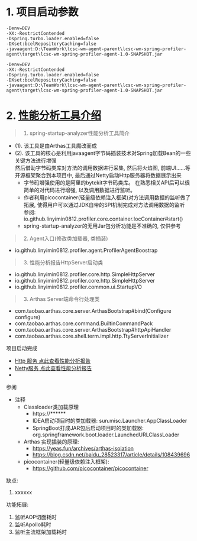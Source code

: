 # 1. 项目启动参数

~~~
-Denv=DEV
-XX:-RestrictContended
-Dspring.turbo.loader.enabled=false
-DXset:bcelRepositoryCaching=false
-javaagent:D:\TeamWork\lcsc-wm-agent-parent\lcsc-wm-spring-profiler-agent\target\lcsc-wm-spring-profiler-agent-1.0-SNAPSHOT.jar
~~~

~~~
-Denv=DEV
-XX:-RestrictContended
-Dspring.turbo.loader.enabled=false
-DXset:bcelRepositoryCaching=false
-javaagent:D:\TeamWork\lcsc-wm-agent-parent\lcsc-wm-spring-profiler-agent\target\lcsc-wm-spring-profiler-agent-1.0-SNAPSHOT.jar
~~~

# 2. [性能分析工具介绍](https://github.com/linyimin0812/spring-startup-analyzer/tree/main)

> 1. spring-startup-analyzer性能分析工具简介

- (1). 该工具是由Arthas工具魔改而成
- (2). 该工具的核心是利用javaagent字节码插装技术对Spring加载Bean的一些关键方法进行增强
  <br> 然后借助字节码类库对方法的调用数据进行采集, 然后将火焰图, 前端UI......等开源框架聚合到本项目中,
  最后通过Netty启动Http服务器将数据展示出来
    * 字节码增强使用的是阿里的bytekit字节码类库。 在熟悉相关API后可以很简单的对代码进行增强, 以及调用数据进行监听。
    * 作者利用picocontainer(轻量级依赖注入框架)对方法调用数据的监听做了拓展, 使得用户可以通过JDK自带的SPI机制完成对方法调用数据的监听
      <br>参阅: io.github.linyimin0812.profiler.core.container.IocContainer#start()
    * spring-startup-analyzer的无用Jar包分析功能是不准确的, 仅供参考

> 2. Agent入口(修改类加载器, 类插装)

- io.github.linyimin0812.profiler.agent.ProfilerAgentBoostrap

> 3. 性能分析报告HttpServer启动类

- io.github.linyimin0812.profiler.core.http.SimpleHttpServer
- io.github.linyimin0812.profiler.core.http.SimpleHttpServer
- io.github.linyimin0812.profiler.common.ui.StartupVO

> 3. Arthas Server端命令行处理类

- com.taobao.arthas.core.server.ArthasBootstrap#bind(Configure configure)
- com.taobao.arthas.core.command.BuiltinCommandPack
- com.taobao.arthas.core.server.ArthasBootstrap#httpApiHandler
- com.taobao.arthas.core.shell.term.impl.http.TtyServerInitializer

项目启动完成

- [Http 服务 点此查看性能分析报告](http://127.0.0.1:8563)
- [Netty服务 点此查看性能分析报告](http://127.0.0.1:8563)
-

参阅

- 注释<br>
    * Classloader类加载原理
        - https://******
        - IDEA启动项目时的类加载器: sun.misc.Launcher.AppClassLoader
        - SpringBoot打成JAR包后启动项目时的类加载器: org.springframework.boot.loader.LaunchedURLClassLoader
    * Arthas 实现插装的原理:
        - https://yeas.fun/archives/arthas-isolation
        - https://blog.csdn.net/baidu_28523317/article/details/108439696
    * picocontainer(轻量级依赖注入框架):
        - https://github.com/picocontainer/picocontainer

缺点:

1. xxxxxx
   <br>

功能拓展:

1. 监听AOP切面耗时
2. 监听Apollo耗时
3. 监听主流框架加载耗时
